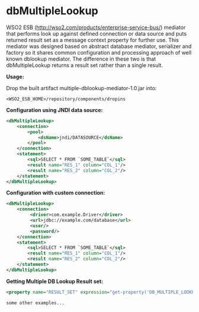 dbMultipleLookup
================

WSO2 ESB (http://wso2.com/products/enterprise-service-bus/) mediator that performs look up against defined connection or data source and puts returned result set as a message context property for further use. This mediator was designed based on abstract database mediator, serializer and factory so it shares common configuration and processing approach of well known dblookup mediator. The difference in these two is that dbMultipleLookup returns a result set rather than a single result.

**Usage:**

Drop the built artifact multiple-dblookup-mediator-1.0.jar into:

```
<WSO2_ESB_HOME>/repository/components/dropins
```


**Configuration using JNDI data source:**

```xml
<dbMultipleLookup>
    <connection>
        <pool>
            <dsName>jndi/DATASOURCE</dsName>
        </pool>
    </connection>
    <statement>
        <sql>SELECT * FROM `SOME_TABLE`</sql>
        <result name="RES_1" column="COL_1"/>
        <result name="RES_2" column="COL_2"/>
    </statement>
</dbMultipleLookup>
```

**Configuration with custom connection:**

```xml
<dbMultipleLookup>
    <connection>
         <driver>com.example.Driver</driver>
         <url>jdbc://example.com/database</url>
         <user/>
         <password/>
    </connection>
    <statement>
        <sql>SELECT * FROM `SOME_TABLE`</sql>
        <result name="RES_1" column="COL_1"/>
        <result name="RES_2" column="COL_2"/>
    </statement>
</dbMultipleLookup>
```

**Getting Multiple DB Lookup Result set:**

```xml
<property name="RESULT_SET" expression="get-property('DB_MULTIPLE_LOOKUP_RESULTSET')"/>
```

```xml
some other examples...
```